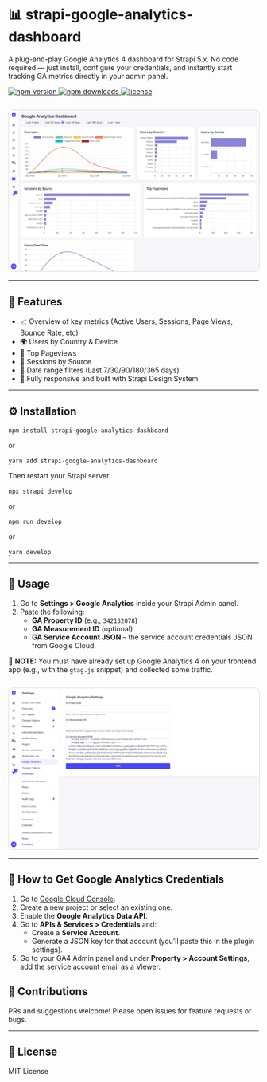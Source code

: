 <h1>📊 strapi-google-analytics-dashboard</h1>

<p>
  A plug-and-play Google Analytics 4 dashboard for Strapi 5.x. No code required — just install, configure your credentials, and instantly start tracking GA metrics directly in your admin panel.
</p>

<p>
  <a href="https://www.npmjs.com/package/strapi-google-analytics-dashboard">
    <img src="https://img.shields.io/npm/v/strapi-google-analytics-dashboard.svg" alt="npm version" />
  </a>
  <a href="https://www.npmjs.com/package/strapi-google-analytics-dashboard">
    <img src="https://img.shields.io/npm/dm/strapi-google-analytics-dashboard.svg" alt="npm downloads" />
  </a>
  <a href="https://github.com/victorolayemi/strapi-google-analytics-dashboard/blob/main/LICENSE">
    <img src="https://img.shields.io/npm/l/strapi-google-analytics-dashboard.svg" alt="license" />
  </a>
</p>

<img src="https://github.com/victorolayemi/strapi-plugin-google-analytics-dashboard/blob/main/screenshots/charts.png" alt="Google Analytics Dashboard UI" style="border:1px solid #ddd; border-radius: 8px; max-width:100%; margin-top: 1em;" />

<hr />

<h2>🚀 Features</h2>
<ul>
  <li>📈 Overview of key metrics (Active Users, Sessions, Page Views, Bounce Rate, etc)</li>
  <li>🌍 Users by Country & Device</li>
  <li>🔗 Top Pageviews</li>
  <li>🧭 Sessions by Source</li>
  <li>📆 Date range filters (Last 7/30/90/180/365 days)</li>
  <li>🎯 Fully responsive and built with Strapi Design System</li>
</ul>

<hr />

<h2>⚙️ Installation</h2>

<pre><code>npm install strapi-google-analytics-dashboard</code></pre>

or

<pre><code>yarn add strapi-google-analytics-dashboard</code></pre>

Then restart your Strapi server.
<pre><code>npx strapi develop</code></pre>

or

<pre><code>npm run develop</code></pre>

or 

<pre><code>yarn develop</code></pre>

---

<h2>🧩 Usage</h2>

<ol>
  <li>Go to <strong>Settings &gt; Google Analytics</strong> inside your Strapi Admin panel.</li>
  <li>Paste the following:
    <ul>
      <li><strong>GA Property ID</strong> (e.g., <code>342132078</code>)</li>
      <li><strong>GA Measurement ID</strong> (optional)</li>
      <li><strong>GA Service Account JSON</strong> – the service account credentials JSON from Google Cloud.</li>
    </ul>
  </li>
</ol>

📌 <strong>NOTE:</strong> You must have already set up Google Analytics 4 on your frontend app (e.g., with the <code>gtag.js</code> snippet) and collected some traffic.

<img src="https://github.com/victorolayemi/strapi-plugin-google-analytics-dashboard/blob/main/screenshots/settings.png" alt="Google Analytics Dashboard UI" style="border:1px solid #ddd; border-radius: 8px; max-width:100%; margin-top: 1em;" />

<hr />

<h2>🔑 How to Get Google Analytics Credentials</h2>

<ol>
  <li>Go to <a href="https://console.cloud.google.com/">Google Cloud Console</a>.</li>
  <li>Create a new project or select an existing one.</li>
  <li>Enable the <strong>Google Analytics Data API</strong>.</li>
  <li>Go to <strong>APIs & Services &gt; Credentials</strong> and:
    <ul>
      <li>Create a <strong>Service Account</strong>.</li>
      <li>Generate a JSON key for that account (you’ll paste this in the plugin settings).</li>
    </ul>
  </li>
  <li>Go to your GA4 Admin panel and under <strong>Property &gt; Account Settings</strong>, add the service account email as a Viewer.</li>
</ol>


<h2>🙌 Contributions</h2>
<p>
  PRs and suggestions welcome! Please open issues for feature requests or bugs.
</p>

<hr />

<h2>📄 License</h2>
<p>
  MIT License
</p>
